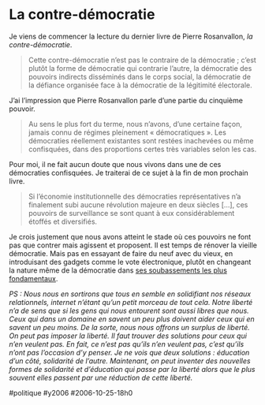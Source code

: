 # La contre-démocratie

Je viens de commencer la lecture du dernier livre de Pierre Rosanvallon, *la contre-démocratie*.

> Cette contre-démocratie n’est pas le contraire de la démocratie ; c’est plutôt la forme de démocratie qui contrarie l’autre, la démocratie des pouvoirs indirects disséminés dans le corps social, la démocratie de la défiance organisée face à la démocratie de la légitimité électorale.

J’ai l’impression que Pierre Rosanvallon parle d’une partie du cinquième pouvoir.

> Au sens le plus fort du terme, nous n’avons, d’une certaine façon, jamais connu de régimes pleinement « démocratiques ». Les démocraties réellement existantes sont restées inachevées ou même confisquées, dans des proportions certes très variables selon les cas.

Pour moi, il ne fait aucun doute que nous vivons dans une de ces démocraties confisquées. Je traiterai de ce sujet à la fin de mon prochain livre.

> Si l’économie institutionnelle des démocraties représentatives n’a finalement subi aucune révolution majeure en deux siècles […], ces pouvoirs de surveillance se sont quant à eux considérablement étoffés et diversifiés.

Je crois justement que nous avons atteint le stade où ces pouvoirs ne font pas que contrer mais agissent et proposent. Il est temps de rénover la vieille démocratie. Mais pas en essayant de faire du neuf avec du vieux, en introduisant des gadgets comme le vote électronique, plutôt en changeant la nature même de la démocratie dans [ses soubassements les plus fondamentaux](droit-de-vote-en-question-2.md).

*PS : Nous nous en sortirons que tous en semble en solidifiant nos réseaux relationnels, internet n’étant qu’un petit morceau de tout cela. Notre liberté n’a de sens que si les gens qui nous entourent sont aussi libres que nous. Ceux qui dans un domaine en savent un peu plus doivent aider ceux qui en savent un peu moins. De la sorte, nous nous offrons un surplus de liberté. On peut pas imposer la liberté. Il faut trouver des solutions pour ceux qui n’en veulent pas. En fait, ce n’est pas qu’ils n’en veulent pas, c’est qu’ils n’ont pas l’occasion d’y penser. Je ne vois que deux solutions : éducation d’un côté, solidarité de l’autre. Maintenant, on peut inventer des nouvelles formes de solidarité et d’éducation qui passe par la liberté alors que le plus souvent elles passent par une réduction de cette liberté.*

#politique #y2006 #2006-10-25-18h0
